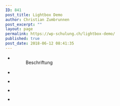 ```yaml
---
ID: 841
post_title: Lightbox Demo
author: Christian Zumbrunnen
post_excerpt: ""
layout: page
permalink: https://wp-schulung.ch/lightbox-demo/
published: true
post_date: 2018-06-12 08:41:35
---
```

<!-- wp:gallery {"linkTo":"media"} -->
<ul class="wp-block-gallery alignnone columns-3 is-cropped">
	<li class="blocks-gallery-item">
		<figure><a href="https://wp-schulung.ch/wp-content/uploads/residential-free-img-1.jpg"><img src="https://wp-schulung.ch/wp-content/uploads/residential-free-img-1.jpg" alt="" data-id="538"/></a>
			<figcaption>Beschriftung</figcaption>
		</figure>
	</li>
	<li class="blocks-gallery-item">
		<figure><a href="https://wp-schulung.ch/wp-content/uploads/services-hero-free-img-1.jpg"><img src="https://wp-schulung.ch/wp-content/uploads/services-hero-free-img-1.jpg" alt="" data-id="537"/></a></figure>
	</li>
	<li class="blocks-gallery-item">
		<figure><a href="https://wp-schulung.ch/wp-content/uploads/city-free-img-1.jpg"><img src="https://wp-schulung.ch/wp-content/uploads/city-free-img-1.jpg" alt="" data-id="533"/></a></figure>
	</li>
	<li class="blocks-gallery-item">
		<figure><a href="https://wp-schulung.ch/wp-content/uploads/11E20A0779-1.jpg"><img src="https://wp-schulung.ch/wp-content/uploads/11E20A0779-1.jpg" alt="" data-id="526"/></a></figure>
	</li>
	<li class="blocks-gallery-item">
		<figure><a href="https://wp-schulung.ch/wp-content/uploads/bg-maxime-staudenmann-2.jpg"><img src="https://wp-schulung.ch/wp-content/uploads/bg-maxime-staudenmann-2.jpg" alt="" data-id="525"/></a></figure>
	</li>
</ul>
<!-- /wp:gallery -->